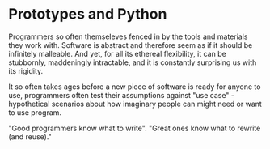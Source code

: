 # Prototypes and Python

Programmers so often themseleves fenced in by the tools and materials they work with.
Software is abstract and therefore seem as if it should be infinitely malleable. And yet,
for all its ethereal flexibility, it can be stubbornly,
maddeningly intractable, and it is constantly surprising us with its
rigidity. 

It so often takes ages before a new piece of software is ready for anyone to use, programmers
often test their assumptions against "use case" - hypothetical scenarios about how imaginary people
can might need or want to use program.

"Good programmers know what to write". "Great ones know what to rewrite (and reuse)."
